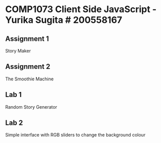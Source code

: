 # COMP1073 Client Side JavaScript - Yurika Sugita # 200558167
## Assignment 1
Story Maker

## Assignment 2
The Smoothie Machine

## Lab 1
Random Story Generator

## Lab 2
Simple interface with RGB sliders to change the background colour


